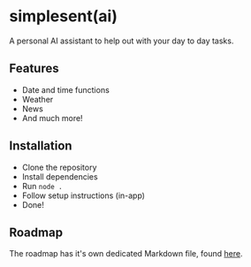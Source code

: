 # simplesent(ai)

A personal AI assistant to help out with your day to day tasks.

## Features

- Date and time functions
- Weather
- News
- And much more!

## Installation

- Clone the repository
- Install dependencies
- Run `node .`
- Follow setup instructions (in-app)
- Done!

## Roadmap

The roadmap has it's own dedicated Markdown file, found [here](roadmap.md).